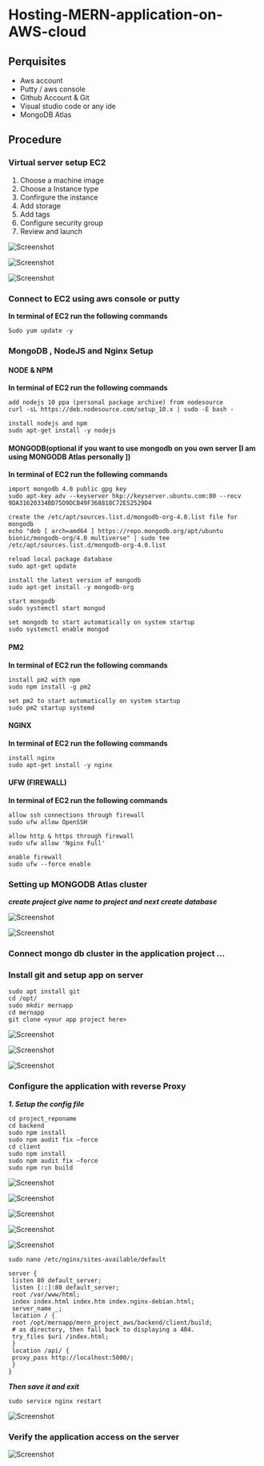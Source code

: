 # Hosting-MERN-application-on-AWS-cloud

## Perquisites
- Aws account
- Putty / aws console
- Github Account & Git
- Visual studio code or any ide
- MongoDB Atlas
## Procedure
### Virtual server setup EC2
1.	Choose a machine image
2.	Choose a Instance type
3.	Confirgure the instance
4.	Add storage 
5.	Add tags 
6.	Configure security group 
7.	Review and launch

![Screenshot](https://github.com/prakash02dec/Hosting-dynamic-application-AWS-RDS-/blob/00f33aa11819d2e6059b04f62660e419f754efa4/images/Screenshot%20(224).png)

![Screenshot](https://github.com/prakash02dec/Hosting-dynamic-application-AWS-RDS-/blob/00f33aa11819d2e6059b04f62660e419f754efa4/images/Screenshot%20(226).png)

![Screenshot](https://github.com/prakash02dec/Hosting-dynamic-application-AWS-RDS-/blob/00f33aa11819d2e6059b04f62660e419f754efa4/images/Screenshot%20(227).png)

### Connect to EC2 using aws console or putty
**In terminal of EC2 run the following commands**
```
Sudo yum update -y 
```
### MongoDB , NodeJS and Nginx Setup
#### NODE & NPM
**In terminal of EC2 run the following commands**
```
add nodejs 10 ppa (personal package archive) from nodesource
curl -sL https://deb.nodesource.com/setup_10.x | sudo -E bash -

install nodejs and npm
sudo apt-get install -y nodejs

```

#### MONGODB(optional if you want to use mongodb on you own server [I am using MONGODB Atlas personally ])
**In terminal of EC2 run the following commands**
```
import mongodb 4.0 public gpg key
sudo apt-key adv --keyserver hkp://keyserver.ubuntu.com:80 --recv 9DA31620334BD75D9DCB49F368818C72E52529D4

create the /etc/apt/sources.list.d/mongodb-org-4.0.list file for mongodb
echo "deb [ arch=amd64 ] https://repo.mongodb.org/apt/ubuntu bionic/mongodb-org/4.0 multiverse" | sudo tee /etc/apt/sources.list.d/mongodb-org-4.0.list

reload local package database
sudo apt-get update

install the latest version of mongodb
sudo apt-get install -y mongodb-org

start mongodb
sudo systemctl start mongod

set mongodb to start automatically on system startup
sudo systemctl enable mongod

```

#### PM2
**In terminal of EC2 run the following commands**
```
install pm2 with npm
sudo npm install -g pm2

set pm2 to start automatically on system startup
sudo pm2 startup systemd

```

#### NGINX
**In terminal of EC2 run the following commands**
```
install nginx
sudo apt-get install -y nginx

```

#### UFW (FIREWALL)
**In terminal of EC2 run the following commands**
```
allow ssh connections through firewall
sudo ufw allow OpenSSH

allow http & https through firewall
sudo ufw allow 'Nginx Full'

enable firewall
sudo ufw --force enable

```

### Setting up MONGODB Atlas cluster
***create project 
give name to project and next
create database***

![Screenshot](https://github.com/prakash02dec/Hosting-dynamic-application-AWS-RDS-/blob/00f33aa11819d2e6059b04f62660e419f754efa4/images/Screenshot%20(231).png)

![Screenshot](https://github.com/prakash02dec/Hosting-dynamic-application-AWS-RDS-/blob/00f33aa11819d2e6059b04f62660e419f754efa4/images/Screenshot%20(239).png)

### Connect mongo db cluster in the application project …
### Install git and setup app on server

```
sudo apt install git
cd /opt/
sudo mkdir mernapp
cd mernapp
git clone <your app project here>
```

![Screenshot](https://github.com/prakash02dec/Hosting-dynamic-application-AWS-RDS-/blob/00f33aa11819d2e6059b04f62660e419f754efa4/images/Screenshot%20(233).png)

![Screenshot](https://github.com/prakash02dec/Hosting-dynamic-application-AWS-RDS-/blob/00f33aa11819d2e6059b04f62660e419f754efa4/images/Screenshot%20(234).png)

![Screenshot](https://github.com/prakash02dec/Hosting-dynamic-application-AWS-RDS-/blob/00f33aa11819d2e6059b04f62660e419f754efa4/images/Screenshot%20(235).png)

### Configure the application with reverse Proxy
***1. Setup the config file***
```
cd project_reponame
cd backend
sudo npm install
sudo npm audit fix –force
cd client
sudo npm install
sudo npm audit fix –force
sudo npm run build
```
![Screenshot](https://github.com/prakash02dec/Hosting-dynamic-application-AWS-RDS-/blob/00f33aa11819d2e6059b04f62660e419f754efa4/images/Screenshot%20(236).png)

![Screenshot](https://github.com/prakash02dec/Hosting-dynamic-application-AWS-RDS-/blob/00f33aa11819d2e6059b04f62660e419f754efa4/images/Screenshot%20(237).png)

![Screenshot](https://github.com/prakash02dec/Hosting-dynamic-application-AWS-RDS-/blob/00f33aa11819d2e6059b04f62660e419f754efa4/images/Screenshot%20(238).png)

![Screenshot](https://github.com/prakash02dec/Hosting-dynamic-application-AWS-RDS-/blob/00f33aa11819d2e6059b04f62660e419f754efa4/images/Screenshot%20(239).png)

![Screenshot](https://github.com/prakash02dec/Hosting-dynamic-application-AWS-RDS-/blob/00f33aa11819d2e6059b04f62660e419f754efa4/images/Screenshot%20(240).png)

```
sudo nano /etc/nginx/sites-available/default
```
```
server {
 listen 80 default_server;
 listen [::]:80 default_server;
 root /var/www/html;
 index index.html index.htm index.nginx-debian.html;
 server_name _;
 location / {
 root /opt/mernapp/mern_project_aws/backend/client/build;
 # as directory, then fall back to displaying a 404.
 try_files $uri /index.html;
 }
 location /api/ {
 proxy_pass http://localhost:5000/;
 }
}

```

***Then save it and exit***
```
sudo service nginx restart
```

![Screenshot](https://github.com/prakash02dec/Hosting-dynamic-application-AWS-RDS-/blob/00f33aa11819d2e6059b04f62660e419f754efa4/images/Screenshot%20(243).png)

### Verify the application access on the server

![Screenshot](https://github.com/prakash02dec/Hosting-dynamic-application-AWS-RDS-/blob/00f33aa11819d2e6059b04f62660e419f754efa4/images/Screenshot%20(242).png)
